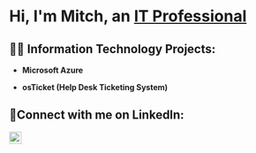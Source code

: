 <h1>Hi, I'm Mitch, an <a href="https://linkedin.com/in/mitchpauwels">IT Professional</a></h1>

<h2>👨‍💻 Information Technology Projects:</h2>

- <b>Microsoft Azure</b>
<!--
  - [Inspecting Network Traffic in Azure](https://github.com/ErnestoAPantoja/azure-network-protocols)
  - [Installing Active Directory in Azure](https://github.com/ErnestoAPantoja/install-ad)
  - [Configuring Active Directory in Azure](https://github.com/ErnestoAPantoja/configure-ad)
  - [Understanding DNS in Azure](https://github.com/ErnestoAPantoja/intuition-dns)
  - [Understanding File Permissions in Azure](https://github.com/ErnestoAPantoja/file-permissions)
-->
- <b>osTicket (Help Desk Ticketing System)</b>
<!--

  - [osTicket: Prerequisites and Installation](https://github.com/ErnestoAPantoja/osticket-prereqs)
  - [osTicket: Post-Installation Configuration](https://github.com/ErnestoAPantoja/post-install-config)
  - [osTicket: Resolving Tickets in a Ticketing System](https://github.com/ErnestoAPantoja/ticket-lifecycle)
  
- <b>Amazon Web Services (AWS)</b>
  - [Deploying a Dynamic Website on AWS](https://github.com/ErnestoAPantoja/wordpress-website-aws)
  -->

<h2>🤳Connect with me on LinkedIn:</h2>

[<img align="left" alt="Ernesto | LinkedIn" width="22px" src="https://cdn.jsdelivr.net/npm/simple-icons@v3/icons/linkedin.svg" />][linkedin]

[linkedin]: https://linkedin.com/in/mitchpauwels

<!--
**Mitch-Pauwels/mitch-pauwels** is a ✨ _special_ ✨ repository because its `README.md` (this file) appears on your GitHub profile.

Here are some ideas to get you started:

- 🔭 I’m currently working on ...
- 🌱 I’m currently learning ...
- 👯 I’m looking to collaborate on ...
- 🤔 I’m looking for help with ...
- 💬 Ask me about ...
- 📫 How to reach me: ...
- 😄 Pronouns: ...
- ⚡ Fun fact: ...
-->

